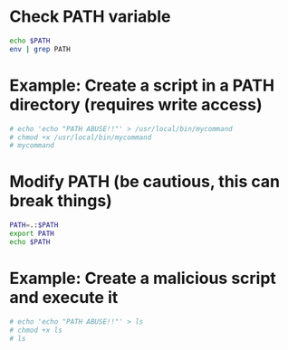 # Check PATH variable
```sh
echo $PATH
env | grep PATH
```

# Example: Create a script in a PATH directory (requires write access)
```sh
# echo 'echo "PATH ABUSE!!"' > /usr/local/bin/mycommand
# chmod +x /usr/local/bin/mycommand
# mycommand
```

# Modify PATH (be cautious, this can break things)
```sh
PATH=.:$PATH
export PATH
echo $PATH
```

# Example: Create a malicious script and execute it
```sh
# echo 'echo "PATH ABUSE!!"' > ls
# chmod +x ls
# ls
```
